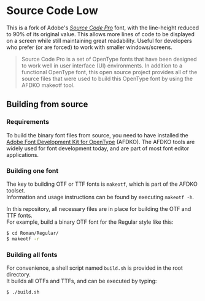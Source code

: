 # Source Code Low

This is a fork of Adobe's [*Source Code Pro*][pro] font, with the line-height reduced
to 90% of its original value. This allows more lines of code to be displayed on a
screen while still maintaining great readability. Useful for developers who prefer
(or are forced) to work with smaller windows/screens.

> Source Code Pro is a set of OpenType fonts that have been designed to work well
> in user interface (UI) environments. In addition to a functional OpenType font, this open
> source project provides all of the source files that were used to build this OpenType font
> by using the AFDKO makeotf tool.

[pro]: https://github.com/adobe/source-code-pro


## Building from source

### Requirements

To build the binary font files from source, you need to have installed the
[Adobe Font Development Kit for OpenType](http://www.adobe.com/devnet/opentype/afdko.html) (AFDKO). The AFDKO
tools are widely used for font development today, and are part of most font
editor applications.

### Building one font

The key to building OTF or TTF fonts is `makeotf`, which is part of the AFDKO toolset.  
Information and usage instructions can be found by executing `makeotf -h`.

In this repository, all necessary files are in place for building the OTF and TTF fonts.  
For example, build a binary OTF font for the Regular style like this:

```sh
$ cd Roman/Regular/
$ makeotf -r
```

### Building all fonts

For convenience, a shell script named `build.sh` is provided in the root directory.  
It builds all OTFs and TTFs, and can be executed by typing:

```sh
$ ./build.sh
```

